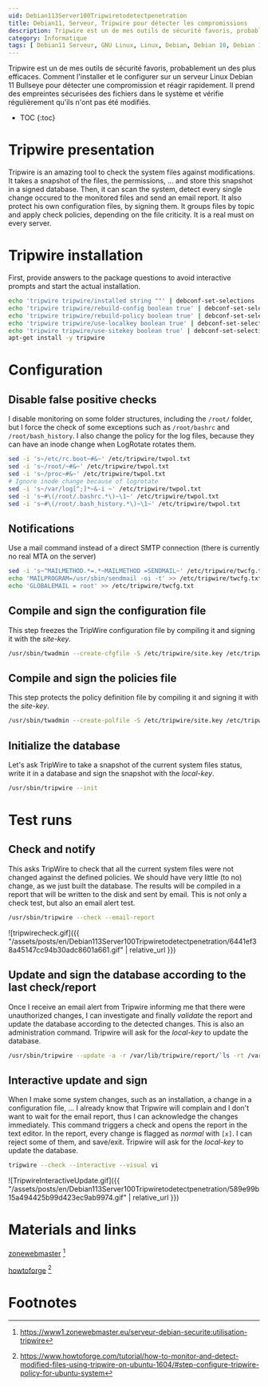 ```yaml
---
uid: Debian113Server100Tripwiretodetectpenetration
title: Debian11, Serveur, Tripwire pour détecter les compromissions
description: Tripwire est un de mes outils de sécurité favoris, probablement un des plus efficaces. Comment l'installer et le configurer sur un serveur Linux Debian 11 Bullseye pour détecter une compromission et réagir rapidement. Il prend des empreintes sécurisées des fichiers dans le système et vérifie régulièrement qu'ils n'ont pas été modifiés.
category: Informatique
tags: [ Debian11 Serveur, GNU Linux, Linux, Debian, Debian 10, Debian 11, Buster, Bullseye, Serveur, Installation, HIDS, IDS, Intégrité, Intrusion, Pénétration, Sécurité, Tripwire ]
---
```


Tripwire est un de mes outils de sécurité favoris, probablement un des plus efficaces. Comment l'installer et le configurer sur un serveur Linux Debian 11 Bullseye pour détecter une compromission et réagir rapidement. Il prend des empreintes sécurisées des fichiers dans le système et vérifie régulièrement qu'ils n'ont pas été modifiés.

* TOC
{:toc}

# Tripwire presentation
Tripwire is an amazing tool to check the system files against modifications. It takes a snapshot of the files, the permissions, ... and store this snapshot in a signed database. Then, it can scan the system, detect every single change occured to the monitored files and send an email report. It also protect his own configuration files, by signing them. It groups files by topic and apply check policies, depending on the file criticity. It is a real must on every server.

# Tripwire installation
First, provide answers to the package questions to avoid interactive prompts and start the actual installation.
```bash
echo 'tripwire tripwire/installed string ""' | debconf-set-selections
echo 'tripwire tripwire/rebuild-config boolean true' | debconf-set-selections
echo 'tripwire tripwire/rebuild-policy boolean true' | debconf-set-selections
echo 'tripwire tripwire/use-localkey boolean true' | debconf-set-selections
echo 'tripwire tripwire/use-sitekey boolean true' | debconf-set-selections
apt-get install -y tripwire
```

# Configuration

## Disable false positive checks
I disable monitoring on some folder structures, including the `/root/` folder, but I force the check of some exceptions such as `/root/bashrc` and `/root/bash_history`. I also change the policy for the log files, because they can have an inode change when LogRotate rotates them.
```bash
sed -i 's~/etc/rc.boot~#&~' /etc/tripwire/twpol.txt
sed -i 's~/root/~#&~' /etc/tripwire/twpol.txt
sed -i 's~/proc~#&~' /etc/tripwire/twpol.txt
# Ignore inode change because of logrotate
sed -i 's~/var/log[^;]*~&-i ~' /etc/tripwire/twpol.txt 
sed -i 's~#\(/root/.bashrc.*\)~\1~' /etc/tripwire/twpol.txt
sed -i 's~#\(/root/.bash_history.*\)~\1~' /etc/tripwire/twpol.txt
```

## Notifications
Use a mail command instead of a direct SMTP connection (there is currently no real MTA on the server)
```bash
sed -i 's~^MAILMETHOD.*=.*~MAILMETHOD =SENDMAIL~' /etc/tripwire/twcfg.txt
echo 'MAILPROGRAM=/usr/sbin/sendmail -oi -t' >> /etc/tripwire/twcfg.txt
echo 'GLOBALEMAIL = root' >> /etc/tripwire/twcfg.txt
```

## Compile and sign the configuration file
This step freezes the TripWire configuration file by compiling it and signing it with the *site-key*.
```bash
/usr/sbin/twadmin --create-cfgfile -S /etc/tripwire/site.key /etc/tripwire/twcfg.txt
```

## Compile and sign the policies file
This step protects the policy definition file by compiling it and signing it with the *site-key*.
```bash
/usr/sbin/twadmin --create-polfile -S /etc/tripwire/site.key /etc/tripwire/twpol.txt
``` 

## Initialize the database
Let's ask TripWire to take a snapshot of the current system files status, write it in a database and sign the snapshot with the *local-key*.
```bash
/usr/sbin/tripwire --init
```

# Test runs

## Check and notify

This asks TripWire to check that all the current system files were not changed against the defined policies. We should have very little (to no) change, as we just built the database. The results will be compiled in a report that will be written to the disk and sent by email. This is not only a check test, but also an email alert test.
```bash
/usr/sbin/tripwire --check --email-report
```

![tripwirecheck.gif]({{ "/assets/posts/en/Debian113Server100Tripwiretodetectpenetration/6441ef38a45147cc94b30adc8601a661.gif" | relative_url }})

## Update and sign the database according to the last check/report
Once I receive an email alert from Tripwire informing me that there were unauthorized changes, I can investigate and finally *validate* the report and update the database according to the detected changes. This is also an administration command. Tripwire will ask for the *local-key* to update the database.
```bash
/usr/sbin/tripwire --update -a -r /var/lib/tripwire/report/`ls -rt /var/lib/tripwire/report/ | tail -n 1`
```

## Interactive update and sign

When I make some system changes, such as an installation, a change in a configuration file, ... I already know that Tripwire will complain and I don't want to wait for the email report, thus I can acknowledge the changes immediately. This command triggers a check and opens the report in the text editor. In the report, every change is flagged as *normal* with `[x]`. I can reject some of them, and save/exit. Tripwire will ask for the *local-key* to update the database.
```bash
tripwire --check --interactive --visual vi
```

![TripwireInteractiveUpdate.gif]({{ "/assets/posts/en/Debian113Server100Tripwiretodetectpenetration/589e99b15a494425b99d423ec9ab9974.gif" | relative_url }})

# Materials and links

[zonewebmaster][zonewebmaster] [^1]

[howtoforge][howtoforge] [^2]

# Footnotes

[zonewebmaster]: https://www1.zonewebmaster.eu/serveur-debian-securite:utilisation-tripwire
[howtoforge]: https://www.howtoforge.com/tutorial/how-to-monitor-and-detect-modified-files-using-tripwire-on-ubuntu-1604/#step-configure-tripwire-policy-for-ubuntu-system

[^1]: https://www1.zonewebmaster.eu/serveur-debian-securite:utilisation-tripwire
[^2]: https://www.howtoforge.com/tutorial/how-to-monitor-and-detect-modified-files-using-tripwire-on-ubuntu-1604/#step-configure-tripwire-policy-for-ubuntu-system
